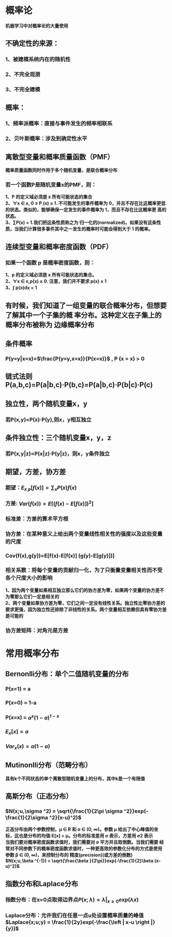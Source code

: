 # 概率论
**机器学习中对概率论的大量使用**
## 不确定性的来源：
### 1、被建模系统内在的随机性
### 2、不完全观测
### 3、不完全建模
## 概率：
### 1、频率派概率：直接与事件发生的频率相联系
### 2、贝叶斯概率：涉及到确定性水平
## 离散型变量和概率质量函数（PMF）
**概率质量函数同时作用于多个随机变量，是联合概率分布**
### 若一个函数P是随机变量x的PMF，则：
**1、P 的定义域必须是 x 所有可能状态的集合  
2、∀x ∈ x, 0 ≤ P (x) ≤ 1. 不可能发生的事件概率为 0，并且不存在比这概率更低 的状态。类似的，能够确保一定发生的事件概率为 1，而且不存在比这概率更 高的状态。  
3、∑P(x) = 1.我们把这条性质称之为 归一化的(normalized)。如果没有这条性质，当我们计算很多事件其中之一发生的概率时可能会得到大于 1 的概率。**  
## 连续型变量和概率密度函数（PDF）
### 如果一个函数 p 是概率密度函数，则：
**1、p 的定义域必须是 x 所有可能状态的集合。  
2、∀x ∈ x,p(x) ≥ 0. 注意，我们并不要求 p(x) ≤ 1  
3、∫ p(x)dx = 1**  
## 有时候，我们知道了一组变量的联合概率分布，但想要了解其中一个子集的概 率分布。这种定义在子集上的概率分布被称为 边缘概率分布
## 条件概率
### P(y=y|x=x)=$\frac{P(y=y,x=x)}{P(x=x)}$ , P (x = x) > 0
## 链式法则 P(a,b,c)=P(a|b,c)·P(b,c)=P(a|b,c)·P(b|c)·P(c)
## 独立性，两个随机变量x，y
### 若P(x,y)=P(x)·P(y),则x，y相互独立
## 条件独立性：三个随机变量x，y，z
### 若P(x,y|z)=P(x|z)·P(y|z)，则x，y条件独立
## 期望，方差，协方差
### 期望：$E_{x~p}[f(x)] = \sum_{x}P(x)f(x)$
### 方差: $Var(f(x)) = E[(f(x)-E[f(x)])^2]$
### 标准差：方差的算术平方根
### 协方差：在某种意义上给出两个变量线性相关性的强度以及这些变量的尺度
### Cov(f(x),g(y))=E[f(x)-E[f(x)] (g(y)-E[g(y)])]
### 相关系数：将每个变量的贡献归一化，为了只衡量变量相关性而不受各个尺度大小的影响
**1、因为两个变量如果相互独立那么它们的协方差为零，如果两个变量的协方差不为零那么它们一定是相关的  
2、两个变量如果协方差为零，它们之间一定没有线性关系。独立性比零协方差的要求更强，因为独立性还排除了非线性的关系。两个变量相互依赖但具有零协方差是可能的**  
### 协方差矩阵：对角元是方差
# 常用概率分布
## Bernonlli分布：单个二值随机变量的分布
### P(x=1) = a
### P(x=0) = 1-a
### P(x=x) = $a^{x}(1-a)^{1-x}$
### $E_{x}[x] = a$
### $Var_{x}(x) = a(1-a)$
## Mutinonlli分布（范畴分布）
**具有k个不同状态的单个离散型随机变量上的分布，其中k是一个有限值**
## 高斯分布（正态分布）
### $N(x;u,\sigma ^2) = \sqrt{\frac{1}{2\pi \sigma ^2}}exp(-\frac{1}{2\sigma ^2}(x-u)^2)$
**正态分布由两个参数控制，μ ∈ R 和 σ ∈ (0, ∞)。参数 μ 给出了中心峰值的坐标，这也是分布的均值:E[x] = μ。分布的标准差用 σ 表示，方差用 σ2 表示**  
**当我们要对概率密度函数求值时，我们需要对 σ 平方并且取倒数。当我们需要 经常对不同参数下的概率密度函数求值时，一种更高效的参数化分布的方式是使用 参数 β ∈ (0, ∞)，来控制分布的 精度(precision)(或方差的倒数)**  
**$N(x;u,\beta ^{-1}) = \sqrt{\frac{\beta }{2\pi}}exp(-\frac{1}{2}\beta (x-u)^2)$**
## 指数分布和Laplace分布
### 指数分布：在x=0点取得边界点$P(x;\lambda)=\lambda |_{x\geqslant 0} exp(\lambda x)$
### Laplace分布：允许我们在任意一点u处设置概率质量的峰值$Laplace(x;u;y) = \frac{1}{2y}exp(-\frac{\left | x-u \right |}{y})$
